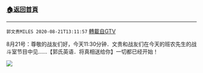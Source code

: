 ﻿###  [:house:返回首頁](https://github.com/ourhimalayas/txt)
---

`郭文贵MILES 2020-08-21T13:11:57` [轉載自GTV](https://gtv.org/web/#/UserInfo/5e596957357cc612d35a8044)

8月21号：尊敬的战友们好，今天11:30分钟．文贵和战友们在今天的班农先生的战斗室节目中见……【郭氏英语．将真相送给你】一切都已经开始！

![](https://filegroup.gtv.org/cdn-cgi/image/width=600/https://filegroup.gtv.org/group3/default/20200821/13/11/0/34349ebab9dfb0f076f36ad80d3c044e.jpeg)
